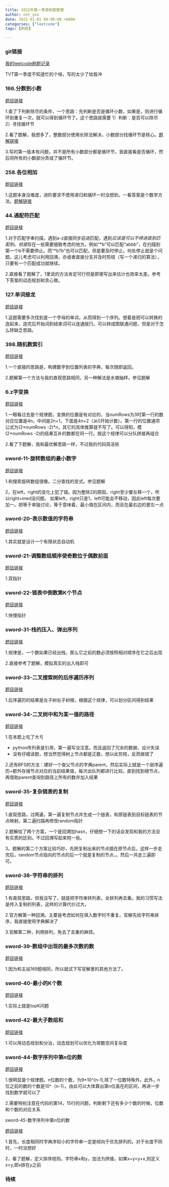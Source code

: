 ```yaml
---
title: 2022年第一季度刷题整理
author: not_you
date: 2022-01-01 00:00:00 +0800
categories: ["leetcode"]
tags: [刷题]

---
```




### git链接

[我的leetcode刷题记录](https://github.com/hubing1791/my_leetcode)

TVT第一季度不知道忙的个啥，写的太少了给我冲

### 166.分数到小数

[题目链接](https://leetcode-cn.com/problems/fraction-to-recurring-decimal/)

1.查了下判断除尽的条件，一个思路：先判断是否是循环小数，如果是，则进行循环到重复一次，就可以得到循环节了。这个思路就需要 1）判断：是否可以除尽 2）寻找循环节

2.看了题解，我想多了，整数部分使用长除法解决，小数部分找循环节是核心。[题解链接](https://leetcode-cn.com/problems/fraction-to-recurring-decimal/solution/fen-shu-dao-xiao-shu-by-leetcode-solutio-tqdw/)

3.写的第一版本有问题，并不是所有小数部分都是循环节，我直接看是否循环，然后将所有的小数部分弄成了循环节。



### 258.各位相加

[题目链接](https://leetcode-cn.com/problems/add-digits/)

1.这题本身没难度，进阶要求不使用递归和循环一时没想到。一看答案是个数学方法。[题解链接](https://leetcode-cn.com/problems/add-digits/solution/ge-wei-xiang-jia-by-leetcode-solution-u4kj/)



### 44.通配符匹配

[题目链接](https://leetcode-cn.com/problems/wildcard-matching/)

1.对于匹配字串扫描，遇到a-z直接同步前进匹配，遇到*应该是可以不停进直到匹配到。但是*存在一些需要细致考虑的地方。例如“\*b”可以匹配“abbb”，在扫描到第一个b不需要停止。而“\*b?b”也可以匹配，但是要及时停止。何处停止就是个问题。这儿考虑可以利用回溯，亦或者直接分支并及时剪枝（写一个递归的算法），只要有一个匹配成功就继续。

2.直接看了题解了，1里说的方法肯定可行但是即便写出来估计也效率太差。参考下答案的动态规划和贪心做。



### 127.单词接龙

[题目链接](https://leetcode-cn.com/problems/word-ladder/)

1.这题需要多次找到差一个字母的单词，从而得到一个序列。想着是把可以转换的连起来，连完后开始词到结束词可以连通就行。可以转成图联通问题，但是对于怎么转缺乏思路。



### 398.随机数索引

[题目链接](https://leetcode-cn.com/problems/random-pick-index/)

1.一个直接的思路是，构建数字到位置列表的字典，每次随即返回。

2.题解第一个方法与我的直观思路相同，另一种解法是水塘抽样。参见题解



### 6.z字变换

[题目链接](https://leetcode-cn.com/problems/zigzag-conversion/)

1.一眼看过去是个规律题，变换的位置是有对应的，当numRows为3时第一行的数对应位置是4n，中间是2n+1，下面是4n+2（从0开始计数）。第一行的位置通项公式为(2\*numRows -2)\*n，其它的具体推算就不写了。可以得知，模(2\*numRows -2)的结果互补的数都在同一行。按这个规律可以分队拼接再组合

2.看了下题解，我和最优解思路一样，不过我的代码简洁些



### sword-11-旋转数组的最小数字

[题目链接](https://leetcode-cn.com/problems/xuan-zhuan-shu-zu-de-zui-xiao-shu-zi-lcof/)

1.和搜索旋转数组很像。二分查找的变式。参见题解

2，在left，right的变化上犯了错。因为整除2的原因，right至少要左移一个，所以right=med没问题。 如果left，right只差1，left可能会不移动，因此left每次要加一。把等于单独讨论，等于意味着，最小值在区间内，而且在最右边的更左一点



### sword-20-表示数值的字符串

[题目链接](https://leetcode-cn.com/problems/biao-shi-shu-zhi-de-zi-fu-chuan-lcof/)

1.其实就是设计一个有限状态自动机



### sword-21-调整数组顺序使奇数位于偶数前面

[题目链接](https://leetcode-cn.com/problems/diao-zheng-shu-zu-shun-xu-shi-qi-shu-wei-yu-ou-shu-qian-mian-lcof/)

1.双指针



### sword-22-链表中倒数第K个节点

[题目链接](https://leetcode-cn.com/problems/lian-biao-zhong-dao-shu-di-kge-jie-dian-lcof/)

1.快慢指针



### sword-31-栈的压入、弹出序列

[题目链接](https://leetcode-cn.com/problems/zhan-de-ya-ru-dan-chu-xu-lie-lcof/)

1.规律是，一个数如果已经出栈，那么它之前的数必须按照相对顺序在它之后出现

2.直接参考了题解，模拟真实的出入栈即可



### sword-33-二叉搜索树的后序遍历序列

[题目链接](https://leetcode-cn.com/problems/er-cha-sou-suo-shu-de-hou-xu-bian-li-xu-lie-lcof/)

1.后序遍历的结果是左子树右子树根，根据这个规律，可以划分区间得到结果   



### sword-34-二叉树中和为某一值的路径

[题目链接](https://leetcode-cn.com/problems/er-cha-shu-zhong-he-wei-mou-yi-zhi-de-lu-jing-lcof/)

1.在本题上吃了大亏

- python传列表是引用，第一遍写没注意。而且返回了冗余的数据，设计失误
- 没有仔细读题，想当然觉得树上节点都是正数，想以此剪枝，反而做错了

2.还有BFS的方法：建好一个查父节点的字典parent，然后实际上就是一个层序遍历+额外存储节点对应的当前结果值，每次出队列都进行比较。直到找到根节点，再借助parent查询到路径上所有的数并加入结果



### sword-35-复杂链表的复制

[题目链接](https://leetcode-cn.com/problems/fu-za-lian-biao-de-fu-zhi-lcof/)

1.直观思路，过两遍，第一遍复制节点并生成一个链表，和原链表到目标链表的节点映射。第二遍扫描再修改random指针

2.题解给了两个方案，一个是回溯加hasn，仔细想一下的话会发现和我的方法没有实质的区别。不过回溯写起来短一些。

3。题解的第二个方案比较巧妙，先把复制出来的节点插在原节点后，这样一步走完后，random节点指向的节点的后一个就是复制的节点，。然后一共走三遍即可。



### sword-38-字符串的排列

[题目链接](https://leetcode-cn.com/problems/zi-fu-chuan-de-pai-lie-lcof/)

1.有直观思路，但我没写了，就是把字符串转列表，全排列再去重。我的习惯写法是传入复制的列表，这样的计算代价过大。

2.官方解第一种回溯。主要是考虑如何在填入数字时不重复。官解先给字符串排序，我直接使用字典解决了

3.官解第二种，利用排列，免去了去重的麻烦。



### sword-39-数组中出现的最多次数的数

[题目链接](https://leetcode-cn.com/problems/shu-zu-zhong-chu-xian-ci-shu-chao-guo-yi-ban-de-shu-zi-lcof/)

1.因为和主站169题相同，所以就试下写官解里的其他方法了。



### sword-40-最小的K个数

[题目链接](https://leetcode-cn.com/problems/zui-xiao-de-kge-shu-lcof/)

1.实际上就是topK问题



### sword-42-最大子数组和

[题目链接](https://leetcode-cn.com/problems/lian-xu-zi-shu-zu-de-zui-da-he-lcof/)

1.可以用动态规划和分治，动态规划可以优化为常数空间复杂度



### sword-44-数字序列中第n位的数

[题目链接](https://leetcode-cn.com/problems/shu-zi-xu-lie-zhong-mou-yi-wei-de-shu-zi-lcof/)

1.很明显是个规律题。n位数的个数，为9*10^(n-1),除了一位数特殊外，此外，n位之前的数的个数是10^（n-1）。由此可以大体算出第n位虽在的区间，再进一步找到数字就可以了

2.需要特别注意在代码的第14，15行的问题，判断剩下还有多少个数的时候，位数和个数的对应关系



sword-45-数字序列中第n位的数

[题目链接](https://leetcode-cn.com/problems/ba-shu-zu-pai-cheng-zui-xiao-de-shu-lcof/)

1.首先，长度相同时字典序较小的字符串一定是倾向于优先排列的。对于长度不同时，一时没想好

2，看了题解，定义排序规则。字符串x和y，加法为拼接。如果x+y<y+x,则定义x<y,即x排在y之前

### 待续





